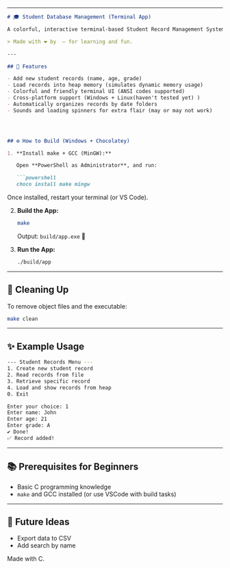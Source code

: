 
---

```markdown
# 🎓 Student Database Management (Terminal App)

A colorful, interactive terminal-based Student Record Management System written in C.

> Made with ❤️ by  — for learning and fun.

---

## 🌟 Features

- Add new student records (name, age, grade)
- Load records into heap memory (simulates dynamic memory usage)
- Colorful and friendly terminal UI (ANSI codes supported)
- Cross-platform support (Windows + Linux(haven't tested yet) )
- Automatically organizes records by date folders
- Sounds and loading spinners for extra flair (may or may not work)




## ⚙️ How to Build (Windows + Chocolatey)

1. **Install make + GCC (MinGW):**

   Open **PowerShell as Administrator**, and run:

   ```powershell
   choco install make mingw
````

Once installed, restart your terminal (or VS Code).

2. **Build the App:**

   ```bash
   make
   ```

   Output: `build/app.exe` 🎉

3. **Run the App:**

   ```bash
   ./build/app
   ```

---

## 🧹 Cleaning Up

To remove object files and the executable:

```bash
make clean
```

---

## ✨ Example Usage

```bash
--- Student Records Menu ---
1. Create new student record
2. Read records from file
3. Retrieve specific record
4. Load and show records from heap
0. Exit

Enter your choice: 1
Enter name: John
Enter age: 21
Enter grade: A
✔️ Done!
✅ Record added!
```

---

## 📚 Prerequisites for Beginners

* Basic C programming knowledge
* `make` and GCC installed (or use VSCode with build tasks)

---

## 🧠 Future Ideas

* Export data to CSV
* Add search by name


Made with C.

